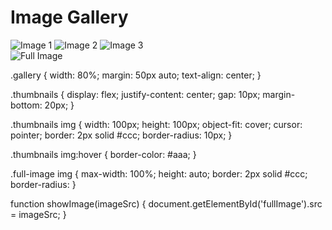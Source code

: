 <!DOCTYPE html>
<html lang="en">
<head>
    <meta charset="UTF-8">
    <meta name="viewport" content="width=device-width, initial-scale=1.0">
    <title>Image Gallery</title>
    <link rel="stylesheet" href="style.css">
</head>
<body>
    <div class="gallery">
        <h1>Image Gallery</h1>
        <div class="thumbnails">
            <img src="image1.jpg" alt="Image 1" onclick="showImage('image1.jpg')">
            <img src="image2.jpg" alt="Image 2" onclick="showImage('image2.jpg')">
            <img src="image3.jpg" alt="Image 3" onclick="showImage('image3.jpg')">
        </div>
        <div class="full-image">
            <img id="fullImage" src="" alt="Full Image">
        </div>
    </div>
    <script src="script.js"></script>
</body>
</html>


.gallery {
    width: 80%;
    margin: 50px auto;
    text-align: center;
}

.thumbnails {
    display: flex;
    justify-content: center;
    gap: 10px;
    margin-bottom: 20px;
}

.thumbnails img {
    width: 100px;
    height: 100px;
    object-fit: cover;
    cursor: pointer;
    border: 2px solid #ccc;
    border-radius: 10px;
}

.thumbnails img:hover {
    border-color: #aaa;
}

.full-image img {
    max-width: 100%;
    height: auto;
    border: 2px solid #ccc;
    border-radius: 
    }
    
function showImage(imageSrc) {
    document.getElementById('fullImage').src = imageSrc;
}
